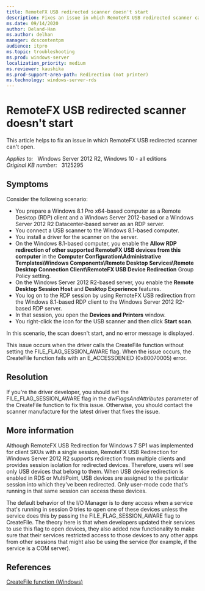```yaml
---
title: RemoteFX USB redirected scanner doesn't start 
description: Fixes an issue in which RemoteFX USB redirected scanner can't open
ms.date: 09/14/2020
author: Deland-Han
ms.author: delhan 
manager: dcscontentpm
audience: itpro
ms.topic: troubleshooting
ms.prod: windows-server
localization_priority: medium
ms.reviewer: kaushika
ms.prod-support-area-path: Redirection (not printer)
ms.technology: windows-server-rds
---
```

# RemoteFX USB redirected scanner doesn't start  

This article helps to fix an issue in which RemoteFX USB redirected scanner can't open.

_Applies to:_ &nbsp; Windows Server 2012 R2, Windows 10 - all editions  
_Original KB number:_ &nbsp; 3125295

## Symptoms

Consider the following scenario:
- You prepare a Windows 8.1 Pro x64-based computer as a Remote Desktop (RDP) client and a Windows Server 2012-based or a Windows Server 2012 R2 Datacenter-based server as an RDP server.
- You connect a USB scanner to the Windows 8.1-based computer.
- You install a driver for the scanner on the server.
- On the Windows 8.1-based computer, you enable the **Allow RDP redirection of other supported RemoteFX USB devices from this computer** in the **Computer Configuration\Administrative Templates\Windows Components\Remote Desktop Services\Remote Desktop Connection Client\RemoteFX USB Device Redirection**  Group Policy setting.
- On the Windows Server 2012 R2-based server, you enable the **Remote Desktop Session Host** and **Desktop Experience** features.
- You log on to the RDP session by using RemoteFX USB redirection from the Windows 8.1-based RDP client to the Windows Server 2012 R2-based RDP server.
- In that session, you open the **Devices and Printers** window.
- You right-click the icon for the USB scanner and then click **Start scan**.  

In this scenario, the scan doesn't start, and no error message is displayed.

This issue occurs when the driver calls the CreateFile function without setting the FILE_FLAG_SESSION_AWARE flag. When the issue occurs, the CreateFile function fails with an E_ACCESSDENIED (0x80070005) error.

## Resolution

If you're the driver developer, you should set the FILE_FLAG_SESSION_AWARE flag in the *dwFlagsAndAttributes* parameter of the CreateFile function to fix this issue. Otherwise, you should contact the scanner manufacture for the latest driver that fixes the issue.

## More information

Although RemoteFX USB Redirection for Windows 7 SP1 was implemented for client SKUs with a single session, RemoteFX USB Redirection for Windows Server 2012 R2 supports redirection from multiple clients and provides session isolation for redirected devices. Therefore, users will see only USB devices that belong to them. When USB device redirection is enabled in RDS or MultiPoint, USB devices are assigned to the particular session into which they've been redirected. Only user-mode code that's running in that same session can access these devices.

The default behavior of the I/O Manager is to deny access when a service that's running in session 0 tries to open one of these devices unless the service does this by passing the FILE_FLAG_SESSION_AWARE flag to CreateFile. The theory here is that when developers updated their services to use this flag to open devices, they also added new functionality to make sure that their services restricted access to those devices to any other apps from other sessions that might also be using the service (for example, if the service is a COM server).

## References

[CreateFile function (Windows)](https://msdn.microsoft.com/library/windows/desktop/aa363858%28v=vs.85%29.aspx )
